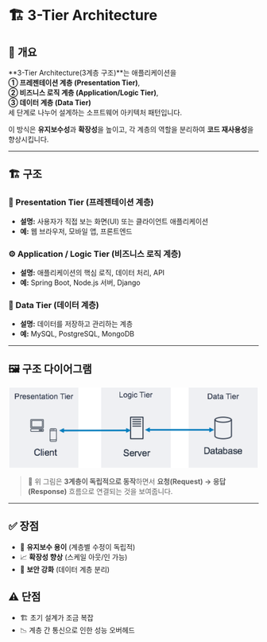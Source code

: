 # 🏗️ 3-Tier Architecture

## 📌 개요

**3-Tier Architecture(3계층 구조)**는 애플리케이션을  
**① 프레젠테이션 계층 (Presentation Tier)**,  
**② 비즈니스 로직 계층 (Application/Logic Tier)**,  
**③ 데이터 계층 (Data Tier)**  
세 단계로 나누어 설계하는 소프트웨어 아키텍처 패턴입니다.

이 방식은 **유지보수성**과 **확장성**을 높이고, 각 계층의 역할을 분리하여 **코드 재사용성**을 향상시킵니다.

---

## 🏗️ 구조

### 🎨 Presentation Tier (프레젠테이션 계층)
- **설명:** 사용자가 직접 보는 화면(UI) 또는 클라이언트 애플리케이션  
- **예:** 웹 브라우저, 모바일 앱, 프론트엔드

### ⚙️ Application / Logic Tier (비즈니스 로직 계층)
- **설명:** 애플리케이션의 핵심 로직, 데이터 처리, API
- **예:** Spring Boot, Node.js 서버, Django

### 💾 Data Tier (데이터 계층)
- **설명:** 데이터를 저장하고 관리하는 계층
- **예:** MySQL, PostgreSQL, MongoDB

---

## 🖼️ 구조 다이어그램
<p align="center">
  <img src="./3-tier.png" alt="3-Tier Architecture" width="500">
</p>

> 🔎 위 그림은 **3계층이 독립적으로 동작**하면서 **요청(Request) → 응답(Response)** 흐름으로 연결되는 것을 보여줍니다.

---

## ✅ 장점
- 🔧 **유지보수 용이** (계층별 수정이 독립적)
- 📈 **확장성 향상** (스케일 아웃/인 가능)
- 🔐 **보안 강화** (데이터 계층 분리)

## ⚠️ 단점
- 🏗️ 초기 설계가 조금 복잡
- 📉 계층 간 통신으로 인한 성능 오버헤드
